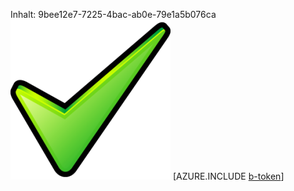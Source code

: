 Inhalt: 9bee12e7-7225-4bac-ab0e-79e1a5b076ca![Bild](e66a5913-3531-48f7-a2cb-1531ff4a5e62.png)
[AZURE.INCLUDE [b-token](c020fa57-7d35-42e3-aee1-f3b02e9e7f11.md)]
